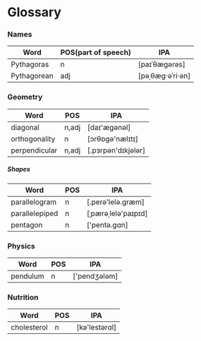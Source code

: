 # Glossary

### Names

| Word        | POS(part of speech) | IPA              |
| ----------  | ------------------- | -------------    |
| Pythagoras  | n                   | [paɪˈθæɡərəs]    |
| Pythagorean | adj                 | [pəˌθæɡ·əˈri·ən] |

### Geometry

| Word          | POS        | IPA                |
| ------------- | ---------- | -----------------  |
| diagonal      | n,adj      | [daɪ'æɡənəl]       |
| orthogonality | n          | [ɔrθɒgə'nælɪtɪ]    |
| perpendicular | n,adj      | [.pɜrpən'dɪkjələr] |

##### Shapes

| Word           | POS        | IPA                 |
| -------------  | ---------- | -----------------   |
| parallelogram  | n          | [.perə'lelə.ɡræm]   |
| parallelepiped | n          | [ˌpærəˌlelə'paɪpɪd] |
| pentagon       | n          | ['pentə.ɡɑn]        |

### Physics

| Word          | POS        | IPA               |
| ------------- | ---------- | ----------------- |
| pendulum      | n          | ['pendʒələm]      |

### Nutrition

| Word          | POS        | IPA               |
| ------------- | ---------- | ----------------- |
| cholesterol   | n          | [kə'lestərɑl]     |

